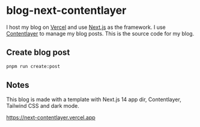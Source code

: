 # blog-next-contentlayer

I host my blog on [Vercel](https://vercel.com) and use [Next.js](https://nextjs.org) as the framework. I use [Contentlayer](https://contentlayer.dev) to manage my blog posts. This is the source code for my blog.

## Create blog post

```bash
pnpm run create:post
```

## Notes

This blog is made with a template with Next.js 14 app dir, Contentlayer, Tailwind CSS and dark mode.

https://next-contentlayer.vercel.app
